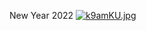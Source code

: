 New Year 2022
[![k9amKU.jpg](https://s2.ax1x.com/2019/01/18/k9amKU.jpg)](https://imgchr.com/i/k9amKU)